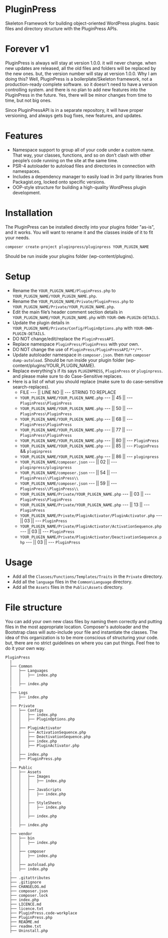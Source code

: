 # PluginPress
Skeleton Framework for building object-oriented WordPress plugins. basic files and directory structure with the PluginPress APIs.

# Forever v1
PluginPress is always will stay at version 1.0.0. it will never change. when new updates are released, all the old files and folders will be replaced by the new ones. but, the version number will stay at version 1.0.0.
Why I am doing this? Well, PluginPress is a boilerplate/Skeleton framework, not a production-ready complete software. so it doesn't need to have a version controlling system. and there is no plan to add new features into the PluginPress in the future. Yes, there will be minor changes from time to time, but not big ones.

Since PluginPressAPI is in a separate repository, it will have proper versioning, and always gets bug fixes, new features, and updates.
# Features
* Namespace support to group all of your code under a custom name. That way, your classes, functions, and so on don’t clash with other people’s code running on the site at the same time.
* PSR-4 autoloader to autoload files and directories in connection with namespaces.
* Includes a dependency manager to easily load in 3rd party libraries from Packagist.org, locked onto specific versions.
* OOP-style structure for building a high-quality WordPress plugin development.

# Installation
The PluginPress can be installed directly into your plugins folder "as-is", and it works. You will want to rename it and the classes inside of it to fit your needs.

`composer create-project pluginpress/pluginpress YOUR_PLUGIN_NAME`

Should be run inside your plugins folder (wp-content/plugins).

# Setup
* Rename the `YOUR_PLUGIN_NAME/PluginPress.php` to `YOUR_PLUGIN_NAME/YOUR_PLUGIN_NAME.php`.
* Rename the `YOUR_PLUGIN_NAME/Private/PluginPress.php` to `YOUR_PLUGIN_NAME/Private/YOUR_PLUGIN_NAME.php`.
* Edit the main file’s header comment section details in `YOUR_PLUGIN_NAME/YOUR_PLUGIN_NAME.php` with `YOUR-OWN-PLUGIN-DETAILS`.
* Update the plugin details in `YOUR_PLUGIN_NAME/Private/Config/PluginOptions.php` with `YOUR-OWN-PLUGIN-DETAILS`.
* DO NOT change/edit/replace the `PluginPressAPI`.
* Replace namespace `PluginPress/PluginPress` with your own.
* DO NOT change the use of `PluginPress/PluginPressAPI/**/**`.
* Update autoloader namespace in `composer.json`. then run `composer dump-autoload`. Should be run inside your plugin folder (wp-content/plugins/YOUR_PLUGIN_NAME).
* Replace everything's if its says `PLUGINPRESS`, `PluginPress` or `pluginpress`. and please make sure to do Case-Sensitive replaces.
* Here is a list of what you should replace (make sure to do case-sensitive search-replaces).
  * FILE --- || LINE NO || --- STRING TO REPLACE
  * `YOUR_PLUGIN_NAME/YOUR_PLUGIN_NAME.php` --- || 45 || --- `PluginPress\PluginPress`
  * `YOUR_PLUGIN_NAME/YOUR_PLUGIN_NAME.php` --- || 50 || --- `PluginPress\PluginPress`
  * `YOUR_PLUGIN_NAME/YOUR_PLUGIN_NAME.php` --- || 68 || --- `PluginPress\PluginPress`
  * `YOUR_PLUGIN_NAME/YOUR_PLUGIN_NAME.php` --- || 77 || --- `PluginPress\PluginPress`
  * `YOUR_PLUGIN_NAME/YOUR_PLUGIN_NAME.php` --- || 80 || --- `PluginPress`
  * `YOUR_PLUGIN_NAME/YOUR_PLUGIN_NAME.php` --- || 85 || --- `PluginPress` && `pluginpress`
  * `YOUR_PLUGIN_NAME/YOUR_PLUGIN_NAME.php` --- || 86 || --- `pluginpress`
  * `YOUR_PLUGIN_NAME/composer.json` --- || 02 || --- `pluginpress/pluginpress`
  * `YOUR_PLUGIN_NAME/composer.json` --- || 54 || --- `PluginPress\\PluginPress\\`
  * `YOUR_PLUGIN_NAME/composer.json` --- || 59 || --- `PluginPress\\PluginPress\\`
  * `YOUR_PLUGIN_NAME/Private/YOUR_PLUGIN_NAME.php` --- || 03 || --- `PluginPress\PluginPress`
  * `YOUR_PLUGIN_NAME/Private/YOUR_PLUGIN_NAME.php` --- || 13 || --- `PluginPress`
  * `YOUR_PLUGIN_NAME/Private/PluginActivator/PluginActivator.php` --- || 03 || --- `PluginPress`
  * `YOUR_PLUGIN_NAME/Private/PluginActivator/ActivationSequence.php` --- || 03 || --- `PluginPress`
  * `YOUR_PLUGIN_NAME/Private/PluginActivator/DeactivationSequence.php` --- || 03 || --- `PluginPress`

# Usage
* Add all the `Classes/Functions/Templates/Traits` in the `Private` directory.
* Add all the `language` files in the `Common\Language` directory.
* Add all the `Assets` files in the `Public\Assets` directory.

# File structure
You can add your own new class files by naming them correctly and putting files in the most appropriate location. Composer's autoloader and the Bootstrap class will auto-include your file and instantiate the classes. The idea of this organization is to be more conscious of structuring your code. but, there are no strict guidelines on where you can put things. Feel free to do it your own way.

```
PluginPress
  |
  ├── Common
  │   ├── Languages
  │   │   ├── index.php
  │   │
  │   ├── index.php
  |
  ├── Logs
  │   ├── index.php
  |
  ├── Private
  │   ├── Configs
  │   │   ├── index.php
  │   │   ├── PluginOptions.php
  │   │
  │   ├── PluginActivator
  │   │   ├── ActivationSequence.php
  │   │   ├── DeactivationSequence.php
  │   │   ├── index.php
  │   │   ├── PluginActivator.php
  │   │
  │   ├── index.php
  │   ├── PluginPress.php
  |
  ├── Public
  │   ├── Assets
  │   │   ├── Images
  │   │   │   ├── index.php
  │   │   │
  │   │   ├── JavaScripts
  │   │   │   ├── index.php
  │   │   │
  │   │   ├── StyleSheets
  │   │   │   ├── index.php
  │   │   │
  │   │   ├── index.php
  │   │
  │   ├── index.php
  |
  ├── vendor
  │   ├── bin
  │   │   ├── index.php
  │   │
  │   ├── composer
  │   │   ├── index.php
  │   │
  │   ├── autoload.php
  │   ├── index.php
  |
  ├── .gitattributes
  ├── .gitignore
  ├── CHANGELOG.md
  ├── composer.json
  ├── composer.lock
  ├── index.php
  ├── LICENCE.md
  ├── licence.txt
  ├── PluginPress.code-workplace
  ├── PluginPress.php
  ├── README.md
  ├── readme.txt
  ├── Uninstall.php
```
